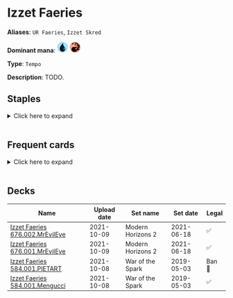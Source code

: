 # Izzet Faeries

**Aliases**: `UR Faeries`, `Izzet Skred`

**Dominant mana**: <img src="../resources/images/mana/U.png" width="25"/> <img src="../resources/images/mana/R.png" width="25"/>

**Type**: `Tempo`

**Description**: TODO.

## **Staples**

<details>
  <summary>Click here to expand</summary>
<a href="https://scryfall.com/card/war/41/augur-of-bolas"><img src="https://c1.scryfall.com/file/scryfall-cards/normal/front/d/1/d19fbfe6-69bb-452a-be3c-b9c625e23193.jpg?1557576145" width="300"/></a>
<a href="https://scryfall.com/card/c21/115/brainstorm"><img src="https://c1.scryfall.com/file/scryfall-cards/normal/front/0/3/0359f212-9564-41a9-870b-d2c57455a695.jpg?1617910233" width="300"/></a>
<a href="https://scryfall.com/card/mh2/267/counterspell"><img src="https://c1.scryfall.com/file/scryfall-cards/normal/front/1/9/1920dae4-fb92-4f19-ae4b-eb3276b8dac7.jpg?1622389067" width="300"/></a>
<a href="https://scryfall.com/card/jmp/342/lightning-bolt"><img src="https://c1.scryfall.com/file/scryfall-cards/normal/front/c/e/ce711943-c1a1-43a0-8b89-8d169cfb8e06.jpg?1618695786" width="300"/></a>
<a href="https://scryfall.com/card/c18/95/ninja-of-the-deep-hours"><img src="https://c1.scryfall.com/file/scryfall-cards/normal/front/5/f/5fea7980-55e1-47c1-ab18-a89c976b55fc.jpg?1592710604" width="300"/></a>
<a href="https://scryfall.com/card/cmr/84/preordain"><img src="https://c1.scryfall.com/file/scryfall-cards/normal/front/1/4/1453f92e-df2d-4789-aa1b-a5b5c51567d4.jpg?1608909344" width="300"/></a>
<a href="https://scryfall.com/card/csp/97/skred"><img src="https://c1.scryfall.com/file/scryfall-cards/normal/front/b/3/b3d6d42a-7607-4361-acc4-7f3cb956bfc9.jpg?1593275323" width="300"/></a>
<a href="https://scryfall.com/card/mma/65/spellstutter-sprite"><img src="https://c1.scryfall.com/file/scryfall-cards/normal/front/3/8/3899605d-2203-4ab6-9ff5-69490382eea4.jpg?1561966876" width="300"/></a>
</details><br/>

## **Frequent cards**

<details>
  <summary>Click here to expand</summary>
<a href="https://scryfall.com/card/cmr/410/abrade"><img src="https://c1.scryfall.com/file/scryfall-cards/normal/front/d/2/d27d5b87-6dfc-4b99-822b-f6f8489ad275.jpg?1608912224" width="300"/></a>
<a href="https://scryfall.com/card/a25/40/accumulated-knowledge"><img src="https://c1.scryfall.com/file/scryfall-cards/normal/front/a/d/ad88e5ee-0eee-47af-a7b4-9bac044e1c8c.jpg?1562439718" width="300"/></a>
<a href="https://scryfall.com/card/cmr/171/crimson-fleet-commodore"><img src="https://c1.scryfall.com/file/scryfall-cards/normal/front/c/9/c90fdccf-30a6-40ee-9b35-83a6ee5c0681.jpg?1608910146" width="300"/></a>
<a href="https://scryfall.com/card/isd/51/delver-of-secrets-insectile-aberration"><img src="https://c1.scryfall.com/file/scryfall-cards/normal/front/1/1/11bf83bb-c95b-4b4f-9a56-ce7a1816307a.jpg?1562826346" width="300"/></a>
<a href="https://scryfall.com/card/bfz/76/dispel"><img src="https://c1.scryfall.com/file/scryfall-cards/normal/front/b/c/bceab6b3-6b64-4964-a501-ce806a6c13ad.jpg?1562939587" width="300"/></a>
<a href="https://scryfall.com/card/m20/58/faerie-miscreant"><img src="https://c1.scryfall.com/file/scryfall-cards/normal/front/2/8/28aa0337-94bd-4274-b2ee-6f43747c77b3.jpg?1592516372" width="300"/></a>
<a href="https://scryfall.com/card/mh1/51/faerie-seer"><img src="https://c1.scryfall.com/file/scryfall-cards/normal/front/d/1/d1fcfeb4-1818-4e08-be4c-27b8a9dc12e6.jpg?1562201375" width="300"/></a>
<a href="https://scryfall.com/card/mh2/290/fire-ice"><img src="https://c1.scryfall.com/file/scryfall-cards/normal/front/0/e/0e09b054-4d33-4a12-bf2a-9b0009f33044.jpg?1633332980" width="300"/></a>
<a href="https://scryfall.com/card/jvc/27/gush"><img src="https://c1.scryfall.com/file/scryfall-cards/normal/front/d/4/d4a3a921-3b7f-474c-b8c3-67a1a6ba5cc1.jpg?1562378488" width="300"/></a>
<a href="https://scryfall.com/card/c21/125/ponder"><img src="https://c1.scryfall.com/file/scryfall-cards/normal/front/9/c/9cee2eb1-f60e-4626-ba4a-b543142ca950.jpg?1617910474" width="300"/></a>
</details><br/>

## **Decks**

| Name                                           | Upload date  | Set name                                        | Set date     | Legal |
| -----------------------------------------------| ------------ | ----------------------------------------------- | ------------ | ----- |
| [Izzet Faeries 676.002.MrEvilEye](https://www.mtggoldfish.com/deck/4351766) | 2021-10-09   | Modern Horizons 2                               | 2021-06-18   | ✅     |
| [Izzet Faeries 676.001.MrEvilEye](https://www.mtggoldfish.com/deck/4351764) | 2021-10-09   | Modern Horizons 2                               | 2021-06-18   | ✅     |
| [Izzet Faeries 584.001.PIETART](https://www.mtggoldfish.com/deck/4351057) | 2021-10-08   | War of the Spark                                | 2019-05-03   | Ban 🔨 |
| [Izzet Faeries 584.001.Mengucci](https://www.mtggoldfish.com/deck/4351059) | 2021-10-08   | War of the Spark                                | 2019-05-03   | ✅     |


